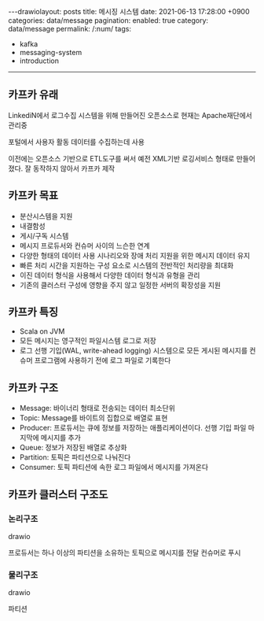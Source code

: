 ---drawiolayout: posts
title: 메시징 시스템 
date: 2021-06-13 17:28:00 +0900
categories: data/message
pagination: 
  enabled: true
  category: data/message
  permalink: /:num/
tags:
  - kafka
  - messaging-system
  - introduction
---

## 카프카 유래

LinkediN에서 로그수집 시스템을 위해 만들어진 오픈소스로 현재는 Apache재단에서 관리중

포털에서 사용자 활동 데이터를 수집하는데 사용

이전에는 오픈소스 기반으로 ETL도구를 써서 예전 XML기반 로깅서비스 형태로 만들어졌다.
잘 동작하지 않아서 카프카 제작

## 카프카 목표

- 분산시스템을 지원
- 내결함성
- 게시/구독 시스템
- 메시지 프로듀서와 컨슈머 사이의 느슨한 연계
- 다양한 형태의 데이터 사용 시나리오와 장애 처리 지원을 위한 메시지 데이터 유지
- 빠른 처리 시간을 지원하는 구성 요소로 시스템의 전반적인 처리량을 최대화
- 이진 데이터 형식을 사용해서 다양한 데이터 형식과 유형을 관리
- 기존의 클러스터 구성에 영향을 주지 않고 일정한 서버의 확장성을 지원

## 카프카 특징

- Scala on JVM
- 모든 메시지는 영구적인 파일시스템 로그로 저장
- 로그 선행 기입(WAL, write-ahead logging) 시스템으로 모든 게시된 메시지를 컨슈머 프로그램에 사용하기 전에 로그 파일로 기록한다

## 카프카 구조

- Message: 바이너리 형태로 전송되는 데이터 최소단위
- Topic: Message를 바이트의 집합으로 배열로 표현
- Producer: 프로듀서는 큐에 정보를 저장하는 애플리케이션이다. 
  선행 기입 파일 마지막에 메시지를 추가
- Queue: 정보가 저장된 배열로 추상화
- Partition: 토픽은 파티션으로 나눠진다
- Consumer: 토픽 파티션에 속한 로그 파일에서 메시지를 가져온다

## 카프카 클러스터 구조도

### 논리구조
drawio

프로듀서는 하나 이상의 파티션을 소유하는 토픽으로 메시지를 전달
컨슈머로 푸시

### 물리구조
drawio

파티션

